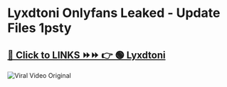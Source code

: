 
 # Lyxdtoni Onlyfans Leaked - Update Files 1psty

## <h2><a href="https://clipsfans.com/Lyxdtoni&ref=git">🔗 Click to LINKS ⏩⏩ 👉 🟢 Lyxdtoni </a></h2>

<a href="https://clipsfans.com/Lyxdtoni&ref=git" rel="nofollow" data-target="animated-image.originalLink"><img src="https://i.ibb.co.com/xMMVF88/686577567.gif" alt="Viral Video Original" style="max-width: 100%; display: inline-block;" data-target="animated-image.originalImage"></a>

